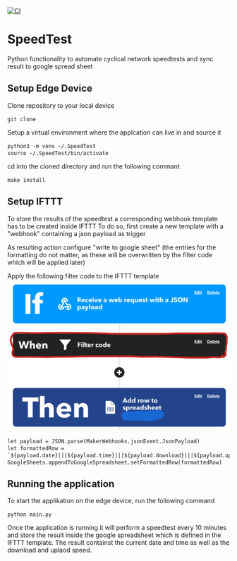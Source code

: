[![CI](https://github.com/floroe1988/SpeedTest/actions/workflows/main.yml/badge.svg)](https://github.com/floroe1988/SpeedTest/actions/workflows/main.yml)

# SpeedTest
Python functionality to automate cyclical network speedtests and sync result to google
spread sheet

## Setup Edge Device
Clone repository to your local device
```
git clone 
```

Setup a virtual environment where the applcation can live in and source it
```
python3 -m venv ~/.SpeedTest
source ~/.SpeedTest/bin/activate
```

cd into the cloned directory and run the following commant
```
make install
```

## Setup IFTTT
To store the results of the speedtest a corresponding webhook template has to be created 
inside IFTTT
To do so, first create a new template with a "webhook" containing a json payload as trigger

As resulting action configure "write to google sheet" (the entries for the formatting do not
matter, as these will be overwritten by the filter code which will be applied later)

Apply the following filter code to the IFTTT template
![IFTTT FilterCoce](docs/FilterCode.png)
```
let payload = JSON.parse(MakerWebhooks.jsonEvent.JsonPayload)
let formattedRow = `${payload.date}|||${payload.time}|||${payload.download}|||${payload.upload}`
GoogleSheets.appendToGoogleSpreadsheet.setFormattedRow(formattedRow)
```

## Running the application
To start the applikation on the edge device, run the following command
```
python main.py
```

Once the application is running it will perform a speedtest every 10 minutes and store the result
inside the google spreadsheet which is defined in the IFTTT template. The result containst the 
current date and time as well as the download and uplaod speed.
